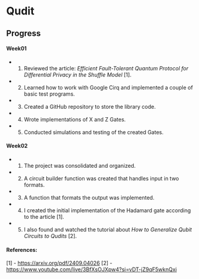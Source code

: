 # Qudit

## Progress

#### Week01

- 1. Reviewed the article: _Efficient Fault-Tolerant Quantum Protocol for Differential Privacy in the Shuffle Model_ [1].
- 2. Learned how to work with Google Cirq and implemented a couple of basic test programs.
- 3. Created a GitHub repository to store the library code.
- 4. Wrote implementations of X and Z Gates.
- 5. Conducted simulations and testing of the created Gates.

#### Week02

- 1. The project was consolidated and organized.
- 2. A circuit builder function was created that handles input in two formats.
- 3. A function that formats the output was implemented.
- 4. I created the initial implementation of the Hadamard gate according to the article [1].
- 5. I also found and watched the tutorial about _How to Generalize Qubit Circuits to Qudits_ [2].

#### References:

[1] - https://arxiv.org/pdf/2409.04026
[2] - https://www.youtube.com/live/3BfXsOJXpw4?si=vDT-jZ9qF5wknQxi
